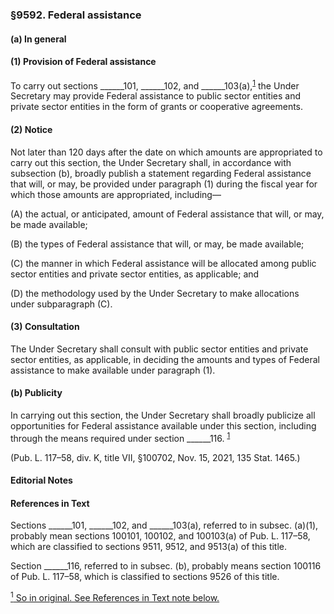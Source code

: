 ### §9592. Federal assistance ###

#### (a) In general ####

#### (1) Provision of Federal assistance ####

To carry out sections \_\_\_\_\_\_101, \_\_\_\_\_\_102, and \_\_\_\_\_\_103(a),<sup><a href="#9592_1_target" name="9592_1">1</a></sup> the Under Secretary may provide Federal assistance to public sector entities and private sector entities in the form of grants or cooperative agreements.

#### (2) Notice ####

Not later than 120 days after the date on which amounts are appropriated to carry out this section, the Under Secretary shall, in accordance with subsection (b), broadly publish a statement regarding Federal assistance that will, or may, be provided under paragraph (1) during the fiscal year for which those amounts are appropriated, including—

(A) the actual, or anticipated, amount of Federal assistance that will, or may, be made available;

(B) the types of Federal assistance that will, or may, be made available;

(C) the manner in which Federal assistance will be allocated among public sector entities and private sector entities, as applicable; and

(D) the methodology used by the Under Secretary to make allocations under subparagraph (C).

#### (3) Consultation ####

The Under Secretary shall consult with public sector entities and private sector entities, as applicable, in deciding the amounts and types of Federal assistance to make available under paragraph (1).

#### (b) Publicity ####

In carrying out this section, the Under Secretary shall broadly publicize all opportunities for Federal assistance available under this section, including through the means required under section \_\_\_\_\_\_116. <sup><a href="#9592_1_target" name="9592_1">1</a></sup>

(Pub. L. 117–58, div. K, title VII, §100702, Nov. 15, 2021, 135 Stat. 1465.)

#### **Editorial Notes** ####

#### References in Text ####

Sections \_\_\_\_\_\_101, \_\_\_\_\_\_102, and \_\_\_\_\_\_103(a), referred to in subsec. (a)(1), probably mean sections 100101, 100102, and 100103(a) of Pub. L. 117–58, which are classified to sections 9511, 9512, and 9513(a) of this title.

Section \_\_\_\_\_\_116, referred to in subsec. (b), probably means section 100116 of Pub. L. 117–58, which is classified to sections 9526 of this title.

[<sup>1</sup> So in original. See References in Text note below.](#9592_1)